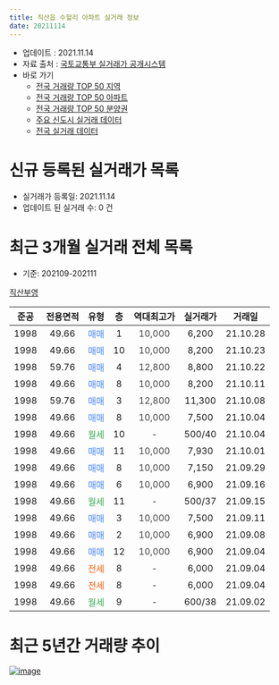 ```yaml
---
title: 직산읍 수헐리 아파트 실거래 정보
date: 20211114
---
```


* 업데이트 : 2021.11.14
* 자료 출처 : [국토교통부 실거래가 공개시스템](http://rt.molit.go.kr)
* 바로 가기
    * [전국 거래량 TOP 50 지역](https://apt-info.github.io/apt-trade-info/tr)
    * [전국 거래량 TOP 50 아파트](https://apt-info.github.io/apt-trade-info/ta)
    * [전국 거래량 TOP 50 분양권](https://apt-info.github.io/apt-trade-info/tb)
    * [주요 신도시 실거래 데이터](https://apt-info.github.io/apt-trade-info/newtown)
    * [전국 실거래 데이터](https://apt-info.github.io/apt-trade-info/all)



<script async src="https://pagead2.googlesyndication.com/pagead/js/adsbygoogle.js"></script>
<!-- 기본광고 -->
<ins class="adsbygoogle"
     style="display:block"
     data-ad-client="ca-pub-1142216861245946"
     data-ad-slot="4805727019"
     data-ad-format="auto"
     data-full-width-responsive="true"></ins>
<script>
     (adsbygoogle = window.adsbygoogle || []).push({});
</script>


# 신규 등록된 실거래가 목록

* 실거래가 등록일: 2021.11.14
* 업데이트 된 실거래 수: 0 건




<script async src="https://pagead2.googlesyndication.com/pagead/js/adsbygoogle.js"></script>
<!-- 기본광고 -->
<ins class="adsbygoogle"
     style="display:block"
     data-ad-client="ca-pub-1142216861245946"
     data-ad-slot="4805727019"
     data-ad-format="auto"
     data-full-width-responsive="true"></ins>
<script>
     (adsbygoogle = window.adsbygoogle || []).push({});
</script>


# 최근 3개월 실거래 전체 목록
* 기준: 202109-202111


[직산부영](https://search.naver.com/search.naver?query=%EC%A7%81%EC%82%B0%EB%B6%80%EC%98%81)

|준공|전용면적|유형|층|역대최고가|실거래가|거래일|
|:---:|:---:|:---:|:---:|:---:|:---:|:---:|
|1998|49.66|<span style="color:#4285F3">매매</span>|1|<span style="color:#444444">10,000</span>|6,200|21.10.28|
|1998|49.66|<span style="color:#4285F3">매매</span>|10|<span style="color:#444444">10,000</span>|8,200|21.10.23|
|1998|59.76|<span style="color:#4285F3">매매</span>|4|<span style="color:#444444">12,800</span>|8,800|21.10.22|
|1998|49.66|<span style="color:#4285F3">매매</span>|8|<span style="color:#444444">10,000</span>|8,200|21.10.11|
|1998|59.76|<span style="color:#4285F3">매매</span>|3|<span style="color:#444444">12,800</span>|11,300|21.10.08|
|1998|49.66|<span style="color:#4285F3">매매</span>|8|<span style="color:#444444">10,000</span>|7,500|21.10.04|
|1998|49.66|<span style="color:#34A853">월세</span>|10|<span style="color:#444444">-</span>|500/40|21.10.04|
|1998|49.66|<span style="color:#4285F3">매매</span>|11|<span style="color:#444444">10,000</span>|7,930|21.10.01|
|1998|49.66|<span style="color:#4285F3">매매</span>|8|<span style="color:#444444">10,000</span>|7,150|21.09.29|
|1998|49.66|<span style="color:#4285F3">매매</span>|6|<span style="color:#444444">10,000</span>|6,900|21.09.16|
|1998|49.66|<span style="color:#34A853">월세</span>|11|<span style="color:#444444">-</span>|500/37|21.09.15|
|1998|49.66|<span style="color:#4285F3">매매</span>|3|<span style="color:#444444">10,000</span>|7,500|21.09.11|
|1998|49.66|<span style="color:#4285F3">매매</span>|2|<span style="color:#444444">10,000</span>|6,900|21.09.08|
|1998|49.66|<span style="color:#4285F3">매매</span>|12|<span style="color:#444444">10,000</span>|6,900|21.09.04|
|1998|49.66|<span style="color:#FF5A00">전세</span>|8|<span style="color:#444444">-</span>|6,000|21.09.04|
|1998|49.66|<span style="color:#FF5A00">전세</span>|8|<span style="color:#444444">-</span>|6,000|21.09.04|
|1998|49.66|<span style="color:#34A853">월세</span>|9|<span style="color:#444444">-</span>|600/38|21.09.02|



<script async src="https://pagead2.googlesyndication.com/pagead/js/adsbygoogle.js"></script>
<!-- 기본광고 -->
<ins class="adsbygoogle"
     style="display:block"
     data-ad-client="ca-pub-1142216861245946"
     data-ad-slot="4805727019"
     data-ad-format="auto"
     data-full-width-responsive="true"></ins>
<script>
     (adsbygoogle = window.adsbygoogle || []).push({});
</script>


# 최근 5년간 거래량 추이


<div style="width:100%;">
    <canvas id="deal_progress" height="200"></canvas>
</div>

<script>
new Chart(document.getElementById("deal_progress"), {
    type: 'line',
    data: {
        labels: ['16.01','16.02','16.03','16.04','16.05','16.06','16.07','16.08','16.09','16.10','16.11','16.12','17.01','17.02','17.03','17.04','17.05','17.06','17.07','17.08','17.09','17.10','17.11','17.12','18.01','18.02','18.03','18.04','18.05','18.06','18.07','18.08','18.09','18.10','18.11','18.12','19.01','19.02','19.03','19.04','19.05','19.06','19.07','19.08','19.09','19.10','19.11','19.12','20.01','20.02','20.03','20.04','20.05','20.06','20.07','20.08','20.09','20.10','20.11','20.12','21.01','21.02','21.03','21.04','21.05','21.06','21.07','21.08','21.09','21.10'],
        datasets: [{
            label: '매매/분양권',
            data: [4,5,2,3,7,5,6,5,2,1,4,3,0,8,6,5,5,1,1,2,1,0,2,3,4,3,2,4,3,8,5,3,4,7,3,9,4,4,6,5,7,2,4,5,4,2,9,2,3,7,4,4,6,7,8,5,3,8,13,9,11,9,9,5,5,4,8,6,5,7],
            borderColor: "rgba(66, 133, 243, 1)",
            backgroundColor: "rgba(66, 133, 243, 0.05)",
            borderWidth: 1,
            pointRadius: 0,
            fill: false,
            lineTension: 0
        },{
            label: '전/월세',
            data: [4,6,6,5,4,5,2,5,6,9,3,4,6,5,6,4,2,4,7,3,3,1,5,4,3,6,5,2,2,4,1,5,6,6,2,5,4,1,2,7,4,5,5,3,4,2,4,3,6,6,8,3,1,2,18,4,7,3,3,5,4,1,4,1,2,0,1,2,4,1],
            borderColor: "rgba(255, 90, 0, 1)",
            backgroundColor: "rgba(255, 90, 0, 0.05)",
            borderWidth: 1,
            pointRadius: 0,
            fill: false,
            lineTension: 0
        },{
            label: '합계',
            data: [8,11,8,8,11,10,8,10,8,10,7,7,6,13,12,9,7,5,8,5,4,1,7,7,7,9,7,6,5,12,6,8,10,13,5,14,8,5,8,12,11,7,9,8,8,4,13,5,9,13,12,7,7,9,26,9,10,11,16,14,15,10,13,6,7,4,9,8,9,8],
            borderColor: "rgba(0, 0, 0, 1)",
            backgroundColor: "rgba(0, 0, 0, 0.03)",
            borderWidth: 0.1,
            pointRadius: 0,
            fill: true,
            lineTension: 0
        }
        ]
    },
    options: {
        responsive: true,
        title: {
            display: false
        },
        tooltips: {
            mode: 'index',
            intersect: false
        },
        hover: {
            mode: 'nearest',
            intersect: true
        },
        scales: {
            xAxes: [{
                display: true,
                scaleLabel: {
                    display: true,
                    labelString: '년/월'
                }
            }],
            yAxes: [{
                display: true,
                ticks: {
                    suggestedMin: 0,
                },
                scaleLabel: {
                    display: true,
                    labelString: '실거래 수'
                }
            }]
        }
    }
});

</script>


[![image](https://apt-info.github.io/images/2020-01-03-apt-trade-info/1024x500.png)](https://play.google.com/store/apps/details?id=com.aptinfo.apttradeinfo)

